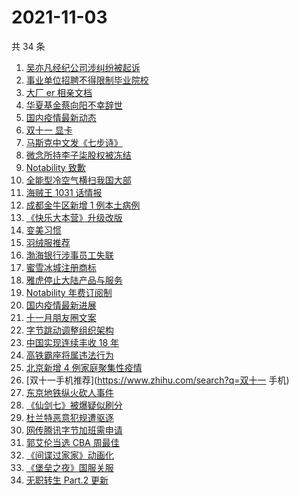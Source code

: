 # 2021-11-03

共 34 条

<!-- BEGIN ZHIHUSEARCH -->
<!-- 最后更新时间 Wed Nov 03 2021 14:10:32 GMT+0800 (China Standard Time) -->
1. [吴亦凡经纪公司涉纠纷被起诉](https://www.zhihu.com/search?q=吴亦凡)
1. [事业单位招聘不得限制毕业院校](https://www.zhihu.com/search?q=事业单位招聘)
1. [大厂 er 相亲文档](https://www.zhihu.com/search?q=相亲文档)
1. [华夏基金蔡向阳不幸辞世](https://www.zhihu.com/search?q=蔡向阳)
1. [国内疫情最新动态](https://www.zhihu.com/search?q=国内疫情)
1. [双十一 显卡](https://www.zhihu.com/search?q=显卡)
1. [马斯克中文发《七步诗》](https://www.zhihu.com/search?q=马斯克)
1. [微念所持李子柒股权被冻结](https://www.zhihu.com/search?q=李子柒)
1. [Notability 致歉](https://www.zhihu.com/search?q=Notability)
1. [全能型冷空气横扫我国大部](https://www.zhihu.com/search?q=冷空气)
1. [海贼王 1031 话情报](https://www.zhihu.com/search?q=海贼王)
1. [成都金牛区新增 1 例本土病例](https://www.zhihu.com/search?q=成都疫情)
1. [《快乐大本营》升级改版](https://www.zhihu.com/search?q=快乐大本营)
1. [变美习惯](https://www.zhihu.com/search?q=变美习惯)
1. [羽绒服推荐](https://www.zhihu.com/search?q=保暖羽绒服)
1. [渤海银行涉事员工失联](https://www.zhihu.com/search?q=渤海银行)
1. [蜜雪冰城注册商标](https://www.zhihu.com/search?q=蜜雪冰城)
1. [雅虎停止大陆产品与服务](https://www.zhihu.com/search?q=雅虎)
1. [Notability 年费订阅制](https://www.zhihu.com/search?q=notability)
1. [国内疫情最新进展](https://www.zhihu.com/search?q=全国疫情)
1. [十一月朋友圈文案](https://www.zhihu.com/search?q=十一月)
1. [字节跳动调整组织架构](https://www.zhihu.com/search?q=字节跳动)
1. [中国实现连续丰收 18 年 ](https://www.zhihu.com/search?q=丰收)
1. [高铁霸座将属违法行为](https://www.zhihu.com/search?q=高铁霸座)
1. [北京新增 4 例家庭聚集性疫情](https://www.zhihu.com/search?q=北京疫情)
1. [双十一手机推荐](https://www.zhihu.com/search?q=双十一 手机)
1. [东京地铁纵火砍人事件](https://www.zhihu.com/search?q=东京地铁)
1. [《仙剑七》被爆疑似刷分](https://www.zhihu.com/search?q=仙剑七)
1. [杜兰特恶意犯规遭驱逐](https://www.zhihu.com/search?q=杜兰特遭驱逐)
1. [网传腾讯字节加班需申请](https://www.zhihu.com/search?q=加班申请)
1. [郭艾伦当选 CBA 周最佳](https://www.zhihu.com/search?q=CBA周最佳)
1. [《间谍过家家》动画化](https://www.zhihu.com/search?q=间谍过家家)
1. [《堡垒之夜》国服关服](https://www.zhihu.com/search?q=堡垒之夜)
1. [无职转生 Part.2 更新 ](https://www.zhihu.com/search?q=无职转生)
<!-- END ZHIHUSEARCH -->
